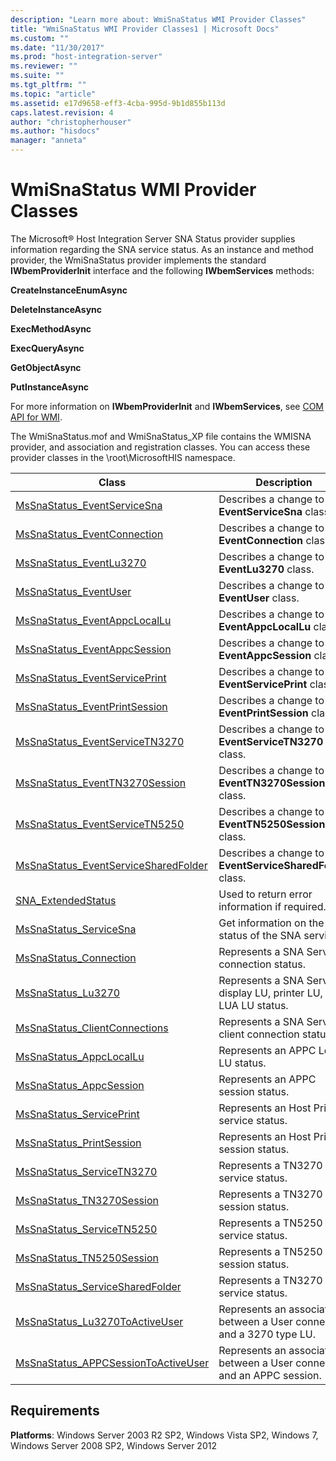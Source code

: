 ```yaml
---
description: "Learn more about: WmiSnaStatus WMI Provider Classes"
title: "WmiSnaStatus WMI Provider Classes1 | Microsoft Docs"
ms.custom: ""
ms.date: "11/30/2017"
ms.prod: "host-integration-server"
ms.reviewer: ""
ms.suite: ""
ms.tgt_pltfrm: ""
ms.topic: "article"
ms.assetid: e17d9658-eff3-4cba-995d-9b1d855b113d
caps.latest.revision: 4
author: "christopherhouser"
ms.author: "hisdocs"
manager: "anneta"
---
```

# WmiSnaStatus WMI Provider Classes
The Microsoft® Host Integration Server SNA Status provider supplies information regarding the SNA service status. As an instance and method provider, the WmiSnaStatus provider implements the standard **IWbemProviderInit** interface and the following **IWbemServices** methods:  
  
 **CreateInstanceEnumAsync**  
  
 **DeleteInstanceAsync**  
  
 **ExecMethodAsync**  
  
 **ExecQueryAsync**  
  
 **GetObjectAsync**  
  
 **PutInstanceAsync**  
  
 For more information on **IWbemProviderInit** and **IWbemServices**, see [COM API for WMI](/windows/win32/wmisdk/com-api-for-wmi).  
  
 The WmiSnaStatus.mof and WmiSnaStatus_XP file contains the WMISNA provider, and association and registration classes. You can access these provider classes in the \root\MicrosoftHIS namespace.  
  
|Class|Description|  
|-----------|-----------------|  
|[MsSnaStatus_EventServiceSna](../core/mssnastatus-eventservicesna-class1.md)|Describes a change to the **EventServiceSna** class.|  
|[MsSnaStatus_EventConnection](../core/mssnastatus-eventconnection-class2.md)|Describes a change to the **EventConnection** class|  
|[MsSnaStatus_EventLu3270](../core/mssnastatus-eventlu3270-class2.md)|Describes a change to the **EventLu3270** class.|  
|[MsSnaStatus_EventUser](../core/mssnastatus-eventuser-class1.md)|Describes a change to the **EventUser** class.|  
|[MsSnaStatus_EventAppcLocalLu](../core/mssnastatus-eventappclocallu-class2.md)|Describes a change to the **EventAppcLocalLu** class.|  
|[MsSnaStatus_EventAppcSession](../core/mssnastatus-eventappcsession-class2.md)|Describes a change to the **EventAppcSession** class.|  
|[MsSnaStatus_EventServicePrint](../core/mssnastatus-eventserviceprint-class2.md)|Describes a change to the **EventServicePrint** class.|  
|[MsSnaStatus_EventPrintSession](../core/mssnastatus-eventprintsession-class2.md)|Describes a change to the **EventPrintSession** class.|  
|[MsSnaStatus_EventServiceTN3270](../core/mssnastatus-eventservicetn3270-class2.md)|Describes a change to the **EventServiceTN3270** class.|  
|[MsSnaStatus_EventTN3270Session](../core/mssnastatus-eventtn3270session-class2.md)|Describes a change to the **EventTN3270Session** class.|  
|[MsSnaStatus_EventServiceTN5250](../core/mssnastatus-eventservicetn5250-class1.md)|Describes a change to the **EventTN5250Session** class.|  
|[MsSnaStatus_EventServiceSharedFolder](../core/mssnastatus-eventservicesharedfolder-class2.md)|Describes a change to the **EventServiceSharedFolder** class.|  
|[SNA_ExtendedStatus](../core/sna-extendedstatus-class1.md)|Used to return error information if required.|  
|[MsSnaStatus_ServiceSna](../core/mssnastatus-servicesna-class1.md)|Get information on the status of the SNA service.|  
|[MsSnaStatus_Connection](../core/mssnastatus-connection-class1.md)|Represents a SNA Service connection status.|  
|[MsSnaStatus_Lu3270](../core/mssnastatus-lu3270-class2.md)|Represents a SNA Service display LU, printer LU, or LUA LU status.|  
|[MsSnaStatus_ClientConnections](../core/mssnastatus-clientconnections-class1.md)|Represents a SNA Service client connection status.|  
|[MsSnaStatus_AppcLocalLu](../core/mssnastatus-appclocallu-class2.md)|Represents an APPC Local LU status.|  
|[MsSnaStatus_AppcSession](../core/mssnastatus-appcsession-class1.md)|Represents an APPC session status.|  
|[MsSnaStatus_ServicePrint](../core/mssnastatus-serviceprint-class1.md)|Represents an Host Printer service status.|  
|[MsSnaStatus_PrintSession](../core/mssnastatus-printsession-class2.md)|Represents an Host Printer session status.|  
|[MsSnaStatus_ServiceTN3270](../core/mssnastatus-servicetn3270-class2.md)|Represents a TN3270 service status.|  
|[MsSnaStatus_TN3270Session](../core/mssnastatus-tn3270session-class2.md)|Represents a TN3270 session status.|  
|[MsSnaStatus_ServiceTN5250](../core/mssnastatus-servicetn5250-class2.md)|Represents a TN5250 service status.|  
|[MsSnaStatus_TN5250Session](../core/mssnastatus-tn5250session-class1.md)|Represents a TN5250 session status.|  
|[MsSnaStatus_ServiceSharedFolder](../core/mssnastatus-servicesharedfolder-class2.md)|Represents a TN3270 service status.|  
|[MsSnaStatus_Lu3270ToActiveUser](../core/mssnastatus-lu3270toactiveuser-class2.md)|Represents an association between a User connection and a 3270 type LU.|  
|[MsSnaStatus_APPCSessionToActiveUser](../core/mssnastatus-appcsessiontoactiveuser-class1.md)|Represents an association between a User connection and an APPC session.|  
  
## Requirements  
 **Platforms**: Windows Server 2003 R2 SP2, Windows Vista SP2, Windows 7, Windows Server 2008 SP2, Windows Server 2012